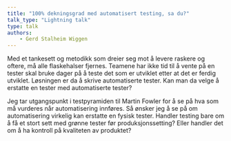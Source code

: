 ```yaml
---
title: "100% dekningsgrad med automatisert testing, sa du?"
talk_type: "Lightning talk"
type: talk
authors:
    - Gerd Stalheim Wiggen
---
```

Med et tankesett og metodikk som dreier seg mot å levere raskere og oftere, må alle flaskehalser fjernes. Teamene har ikke tid til å vente på en tester skal bruke dager på å teste det som er utviklet etter at det er ferdig utviklet. Løsningen er da å skrive automatiserte tester. Kan man da velge å erstatte en tester med automatiserte tester?

Jeg tar utgangspunkt i testpyramiden til Martin Fowler for å se på hva som må vurderes når automatisering innføres. Så ønsker jeg å se på om automatisering virkelig kan erstatte en fysisk tester. Handler testing bare om å få et stort sett med grønne tester før produksjonssetting? Eller handler det om å ha kontroll på kvaliteten av produktet?
